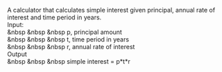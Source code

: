 A calculator that calculates simple interest given principal, annual rate of interest and time period in years.<br>
Input:<br>
  &nbsp &nbsp &nbsp p, principal amount<br>
   &nbsp &nbsp &nbsp t, time period in years<br>
   &nbsp &nbsp &nbsp r, annual rate of interest<br>
Output<br>
   &nbsp &nbsp &nbsp simple interest = p\*t\*r<br>
